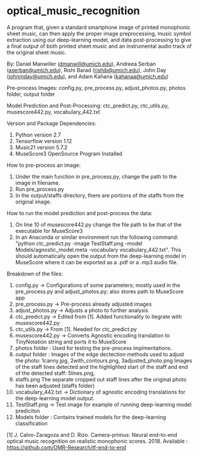# optical_music_recognition

A program that, given a standard smartphone image of printed monophonic sheet music, can then apply the
proper image preprocessing, music symbol extraction using our deep-learning model, and data post-processing
to give a final output of both printed sheet music and an instrumental audio track of the original sheet music.

By: Daniel Manwiller (dmanwill@umich.edu), Andreea Serban (aserban@umich.edu), Rishi Barad (rishib@umich.edu), John Day (johnmday@umich.edu), and Adam Kahana (kahanaa@umich.edu)

Pre-process Images: config.py, pre_process.py, adjust_photos.py, photos folder, output folder

Model Prediction and Post-Processing: ctc_predict.py, ctc_utils.py, musescore442.py, vocabulary_442.txt

Version and Package Dependencies:
1. Python version 2.7
2. Tensorflow version 1.12
3. Music21 version 5.7.2
4. MuseScore3 OpenSource Program Installed

How to pre-process an image:
1. Under the main function in pre_process.py, change the path to the image in filename. 
2. Run pre_process.py 
3. In the output/staffs directory, there are portions of the staffs from the original image.

How to run the model prediction and post-process the data:
1. On line 10 of musescore442.py change the file path to be that of the executable for MuseScore3
2. In an Anaconda or similar environment run the following command: "python ctc_predict.py -image TestStaff.png -model Models/agnostic_model.meta -vocabulary vocabulary_442.txt". This should automatically open the output from the deep-learning model in MuseScore where it can be exported as a .pdf or a .mp3 audio file.

Breakdown of the files: 
1. config.py -> Configurations of some parameters; mostly used in the pre_process.py and adjust_photos.py; also stores path to MuseScore app
2. pre_process.py -> Pre-process already adjusted images
3. adjust_photos.py -> Adjusts a photo to further analysis
4. ctc_predict.py -> Edited from [1]. Added functionality to itegrate with musescore442.py 
5. ctc_utils.py -> From [1]. Needed for ctc_predict.py
6. musescore442.py -> Converts Agnostic encoding translation to TinyNotation string and ports it to MuseScore
7. photos folder : Used for testing the pre-process implmentations. 
8. output folder : 
  Images of the edge dectection methods used to adjust the photo: 1canny.jpg, 2with_contours.png, 3adjusted_photo.png
  Images of the staff lines detected and the highlighted start of the staff and end of the detected staff: 5lines.png,           
9. staffs.png
  The separate cropped out staff lines after the original photo has been adjusted (staffs folder)
10. vocabulary_442.txt -> Dictionary of agnostic encoding translations for the deep-learning model output.
11. TestStaff.png -> Test image for example of running deep-learning model prediciton
12. Models folder : Contains trained models for the deep-learning classification


[1] J. Calvo-Zaragoza and D. Rizo. Camera-primus: Neural end-to-end optical music recognition on realistic monophonic scores. 2018.
Available : https://github.com/OMR-Research/tf-end-to-end
